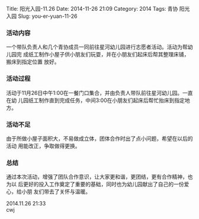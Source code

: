 Title: 阳光入园-11.26
Date: 2014-11-26 21:09
Category: 2014
Tags: 青协 阳光入园
Slug: you-er-yuan-11-26


### 活动内容

一个带队负责人和几个青协成员一同前往星河幼儿园进行志愿者活动。活动为帮幼儿园完
成纸工制作小屋子供小朋友们玩耍，并在小朋友们起床后帮其整理床铺，搬床到指定位置
放好。

### 活动过程

活动于11月26日中午1:00在一餐门口集合，并由负责人带队前往星河幼儿园。一直在幼
儿园纸工制作直到完成任务，中间3:00在小朋友们起床后帮忙抬床到指定地方。

### 活动不足

由于所做小屋子面积大，不易做成立体，团体合作时出了点小问题，希望在以后的活动
用能改正，争取做得更换。

### 总结

通过本次活动，增强了团队合作意识，让大家更和谐，更团结，更有合作精神，也为以
后更好的投入工作奠定了重要的基础，同时也为幼儿园献出了自己的一份爱心，给小朋
友们带去了关怀与温暖。

2014.11.26 21:33  
cwj
